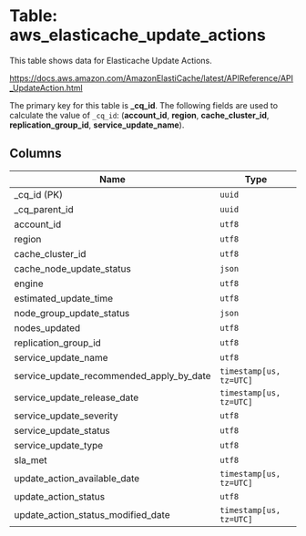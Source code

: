 # Table: aws_elasticache_update_actions

This table shows data for Elasticache Update Actions.

https://docs.aws.amazon.com/AmazonElastiCache/latest/APIReference/API_UpdateAction.html

The primary key for this table is **_cq_id**.
The following fields are used to calculate the value of `_cq_id`: (**account_id**, **region**, **cache_cluster_id**, **replication_group_id**, **service_update_name**).

## Columns

| Name          | Type          |
| ------------- | ------------- |
|_cq_id (PK)|`uuid`|
|_cq_parent_id|`uuid`|
|account_id|`utf8`|
|region|`utf8`|
|cache_cluster_id|`utf8`|
|cache_node_update_status|`json`|
|engine|`utf8`|
|estimated_update_time|`utf8`|
|node_group_update_status|`json`|
|nodes_updated|`utf8`|
|replication_group_id|`utf8`|
|service_update_name|`utf8`|
|service_update_recommended_apply_by_date|`timestamp[us, tz=UTC]`|
|service_update_release_date|`timestamp[us, tz=UTC]`|
|service_update_severity|`utf8`|
|service_update_status|`utf8`|
|service_update_type|`utf8`|
|sla_met|`utf8`|
|update_action_available_date|`timestamp[us, tz=UTC]`|
|update_action_status|`utf8`|
|update_action_status_modified_date|`timestamp[us, tz=UTC]`|